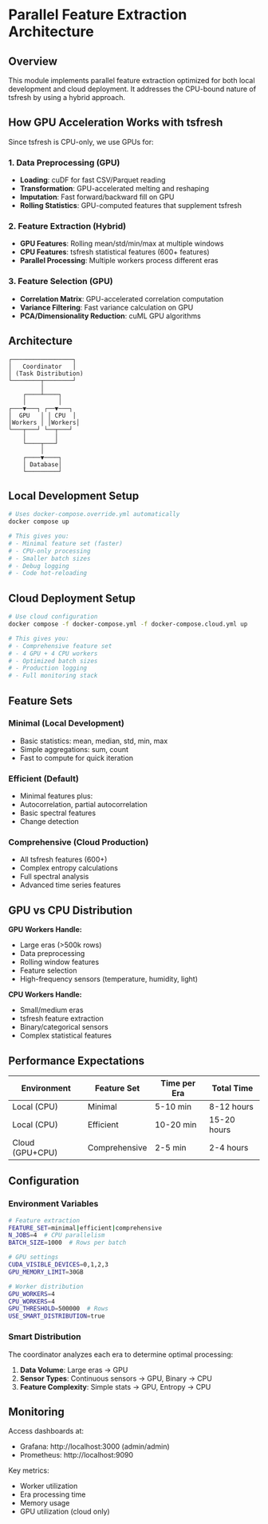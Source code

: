 # Parallel Feature Extraction Architecture

## Overview

This module implements parallel feature extraction optimized for both local development and cloud deployment. It addresses the CPU-bound nature of tsfresh by using a hybrid approach.

## How GPU Acceleration Works with tsfresh

Since tsfresh is CPU-only, we use GPUs for:

### 1. **Data Preprocessing (GPU)**
- **Loading**: cuDF for fast CSV/Parquet reading
- **Transformation**: GPU-accelerated melting and reshaping
- **Imputation**: Fast forward/backward fill on GPU
- **Rolling Statistics**: GPU-computed features that supplement tsfresh

### 2. **Feature Extraction (Hybrid)**
- **GPU Features**: Rolling mean/std/min/max at multiple windows
- **CPU Features**: tsfresh statistical features (600+ features)
- **Parallel Processing**: Multiple workers process different eras

### 3. **Feature Selection (GPU)**
- **Correlation Matrix**: GPU-accelerated correlation computation
- **Variance Filtering**: Fast variance calculation on GPU
- **PCA/Dimensionality Reduction**: cuML GPU algorithms

## Architecture

```
┌─────────────────┐
│   Coordinator   │
│ (Task Distribution)
└────────┬────────┘
         │
    ┌────┴────┐
    │         │
┌───▼───┐ ┌──▼───┐
│  GPU   │ │ CPU  │
│Workers │ │Workers│
└───┬───┘ └──┬───┘
    │        │
    └────┬───┘
         │
    ┌────▼────┐
    │ Database│
    └─────────┘
```

## Local Development Setup

```bash
# Uses docker-compose.override.yml automatically
docker compose up

# This gives you:
# - Minimal feature set (faster)
# - CPU-only processing
# - Smaller batch sizes
# - Debug logging
# - Code hot-reloading
```

## Cloud Deployment Setup

```bash
# Use cloud configuration
docker compose -f docker-compose.yml -f docker-compose.cloud.yml up

# This gives you:
# - Comprehensive feature set
# - 4 GPU + 4 CPU workers
# - Optimized batch sizes
# - Production logging
# - Full monitoring stack
```

## Feature Sets

### Minimal (Local Development)
- Basic statistics: mean, median, std, min, max
- Simple aggregations: sum, count
- Fast to compute for quick iteration

### Efficient (Default)
- Minimal features plus:
- Autocorrelation, partial autocorrelation
- Basic spectral features
- Change detection

### Comprehensive (Cloud Production)
- All tsfresh features (600+)
- Complex entropy calculations
- Full spectral analysis
- Advanced time series features

## GPU vs CPU Distribution

**GPU Workers Handle:**
- Large eras (>500k rows)
- Data preprocessing
- Rolling window features
- Feature selection
- High-frequency sensors (temperature, humidity, light)

**CPU Workers Handle:**
- Small/medium eras
- tsfresh feature extraction
- Binary/categorical sensors
- Complex statistical features

## Performance Expectations

| Environment | Feature Set | Time per Era | Total Time |
|-------------|------------|--------------|------------|
| Local (CPU) | Minimal | 5-10 min | 8-12 hours |
| Local (CPU) | Efficient | 10-20 min | 15-20 hours |
| Cloud (GPU+CPU) | Comprehensive | 2-5 min | 2-4 hours |

## Configuration

### Environment Variables

```bash
# Feature extraction
FEATURE_SET=minimal|efficient|comprehensive
N_JOBS=4  # CPU parallelism
BATCH_SIZE=1000  # Rows per batch

# GPU settings
CUDA_VISIBLE_DEVICES=0,1,2,3
GPU_MEMORY_LIMIT=30GB

# Worker distribution
GPU_WORKERS=4
CPU_WORKERS=4
GPU_THRESHOLD=500000  # Rows
USE_SMART_DISTRIBUTION=true
```

### Smart Distribution

The coordinator analyzes each era to determine optimal processing:

1. **Data Volume**: Large eras → GPU
2. **Sensor Types**: Continuous sensors → GPU, Binary → CPU  
3. **Feature Complexity**: Simple stats → GPU, Entropy → CPU

## Monitoring

Access dashboards at:
- Grafana: http://localhost:3000 (admin/admin)
- Prometheus: http://localhost:9090

Key metrics:
- Worker utilization
- Era processing time
- Memory usage
- GPU utilization (cloud only)